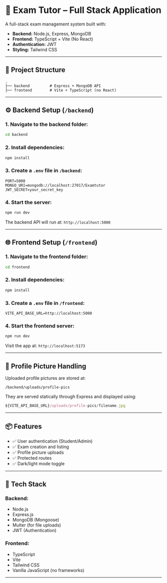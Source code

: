 # 🧠 Exam Tutor – Full Stack Application

A full-stack exam management system built with:

- **Backend:** Node.js, Express, MongoDB
- **Frontend:** TypeScript + Vite (No React)
- **Authentication:** JWT
- **Styling:** Tailwind CSS

---

## 📁 Project Structure

```
.
├── backend         # Express + MongoDB API
├── frontend        # Vite + TypeScript (no React)
```

---

## ⚙️ Backend Setup (`/backend`)

### 1. Navigate to the backend folder:

```bash
cd backend
```

### 2. Install dependencies:

```bash
npm install
```

### 3. Create a `.env` file in `/backend`:

```env
PORT=5000
MONGO_URI=mongodb://localhost:27017/Examtutor
JWT_SECRET=your_secret_key
```

### 4. Start the server:

```bash
npm run dev
```

The backend API will run at: `http://localhost:5000`

---

## 🌐 Frontend Setup (`/frontend`)

### 1. Navigate to the frontend folder:

```bash
cd frontend
```

### 2. Install dependencies:

```bash
npm install
```

### 3. Create a `.env` file in `/frontend`:

```env
VITE_API_BASE_URL=http://localhost:5000
```

### 4. Start the frontend server:

```bash
npm run dev
```

Visit the app at: `http://localhost:5173`

---

## 📸 Profile Picture Handling

Uploaded profile pictures are stored at:

```
/backend/uploads/profile-pics
```

They are served statically through Express and displayed using:

```ts
${VITE_API_BASE_URL}/uploads/profile-pics/filename.jpg
```

---

## 📦 Features

- ✅ User authentication (Student/Admin)
- ✅ Exam creation and listing
- ✅ Profile picture uploads
- ✅ Protected routes
- ✅ Dark/light mode toggle

---

## 🧪 Tech Stack

### Backend:

- Node.js
- Express.js
- MongoDB (Mongoose)
- Multer (for file uploads)
- JWT (Authentication)

### Frontend:

- TypeScript
- Vite
- Tailwind CSS
- Vanilla JavaScript (no frameworks)

---

